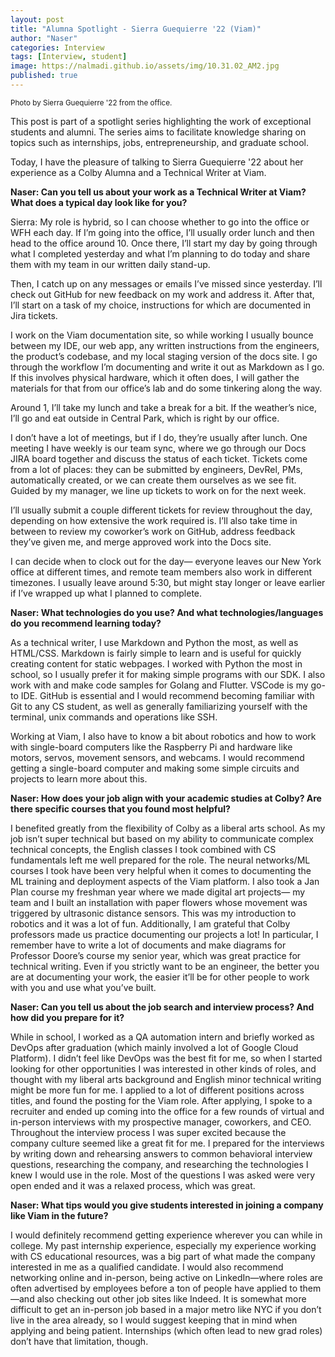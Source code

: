 ```yaml
---
layout: post
title: "Alumna Spotlight - Sierra Guequierre '22 (Viam)"
author: "Naser"
categories: Interview
tags: [Interview, student]
image: https://nalmadi.github.io/assets/img/10.31.02_AM2.jpg
published: true
---
```

<meta name="image" property="og:image" content="https://nalmadi.github.io/assets/img/10.31.02_AM2.jpg">
<sup>Photo by Sierra Guequierre '22 from the office.</sup>
  

This post is part of a spotlight series highlighting the work of exceptional students and alumni.  The series aims to facilitate knowledge sharing on topics such as internships, jobs, entrepreneurship, and graduate school.  


Today, I have the pleasure of talking to Sierra Guequierre '22 about her experience as a Colby Alumna and a Technical Writer at Viam.


**Naser: Can you tell us about your work as a Technical Writer at Viam? What does a typical day look like for you?**

Sierra: My role is hybrid, so I can choose whether to go into the office or WFH each day. If I’m going into the office, I’ll usually order lunch and then head to the office around 10. Once there, I’ll start my day by going through what I completed yesterday and what I’m planning to do today and share them with my team in our written daily stand-up. 

Then, I catch up on any messages or emails I’ve missed since yesterday. I’ll check out GitHub for new feedback on my work and address it. After that, I’ll start on a task of my choice, instructions for which are documented in Jira tickets. 

I work on the Viam documentation site, so while working I usually bounce between my IDE, our web app, any written instructions from the engineers, the product’s codebase, and my local staging version of the docs site. I go through the workflow I’m documenting and write it out as Markdown as I go. If this involves physical hardware, which it often does, I will gather the materials for that from our office’s lab and do some tinkering along the way.

Around 1, I’ll take my lunch and take a break for a bit. If the weather’s nice, I’ll go and eat outside in Central Park, which is right by our office. 

I don’t have a lot of meetings, but if I do, they’re usually after lunch. One meeting I have weekly is our team sync, where we go through our Docs JIRA board together and discuss the status of each ticket. Tickets come from a lot of places: they can be submitted by engineers, DevRel, PMs, automatically created, or we can create them ourselves as we see fit. Guided by my manager, we line up tickets to work on for the next week.

I’ll usually submit a couple different tickets for review throughout the day, depending on how extensive the work required is. I’ll also take time in between to review my coworker’s work on GitHub, address feedback they’ve given me, and merge approved work into the Docs site.

I can decide when to clock out for the day— everyone leaves our New York office at different times, and remote team members also work in different timezones. I usually leave around 5:30, but might stay longer or leave earlier if I’ve wrapped up what I planned to complete.

**Naser: What technologies do you use? And what technologies/languages do you recommend learning today?**

As a technical writer, I use Markdown and Python the most, as well as HTML/CSS. Markdown is fairly simple to learn and is useful for quickly creating content for static webpages. I worked with Python the most in school, so I usually prefer it for making simple programs with our SDK. I also work with and make code samples for Golang and Flutter. VSCode is my go-to IDE. GitHub is essential and I would recommend becoming familiar with Git to any CS student, as well as generally familiarizing yourself with the terminal, unix commands and operations like SSH. 

Working at Viam, I also have to know a bit about robotics and how to work with single-board computers like the Raspberry Pi and hardware like motors, servos, movement sensors, and webcams. I would recommend getting a single-board computer and making some simple circuits and projects to learn more about this. 

**Naser: How does your job align with your academic studies at Colby? Are there specific courses that you found most helpful?**

I benefited greatly from the flexibility of Colby as a liberal arts school. As my job isn’t super technical but based on my ability to communicate complex technical concepts, the English classes I took combined with CS fundamentals left me well prepared for the role. The neural networks/ML courses I took have been very helpful when it comes to documenting the ML training and deployment aspects of the Viam platform. I also took a Jan Plan course my freshman year where we made digital art projects— my team and I built an installation with paper flowers whose movement was triggered by ultrasonic distance sensors. This was my introduction to robotics and it was a lot of fun. Additionally, I am grateful that Colby professors made us practice documenting our projects a lot! In particular, I remember have to write a lot of documents and make diagrams for Professor Doore’s course my senior year, which was great practice for technical writing. Even if you strictly want to be an engineer, the better you are at documenting your work, the easier it’ll be for other people to work with you and use what you’ve built.

**Naser: Can you tell us about the job search and interview process? And how did you prepare for it?**

While in school, I worked as a QA automation intern and briefly worked as DevOps after graduation (which mainly involved a lot of Google Cloud Platform). I didn’t feel like DevOps was the best fit for me, so when I started looking for other opportunities I was interested in other kinds of roles, and thought with my liberal arts background and English minor technical writing might be more fun for me. I applied to a lot of different positions across titles, and found the posting for the Viam role. After applying, I spoke to a recruiter and ended up coming into the office for a few rounds of virtual and in-person interviews with my prospective manager, coworkers, and CEO. Throughout the interview process I was super excited because the company culture seemed like a great fit for me. I prepared for the interviews by writing down and rehearsing answers to common behavioral interview questions, researching the company, and researching the technologies I knew I would use in the role. Most of the questions I was asked were very open ended and it was a relaxed process, which was great. 

**Naser: What tips would you give students interested in joining a company like Viam in the future?**

I would definitely recommend getting experience wherever you can while in college. My past internship experience, especially my experience working with CS educational resources, was a big part of what made the company interested in me as a qualified candidate. I would also recommend networking online and in-person, being active on LinkedIn—where roles are often advertised by employees before a ton of people have applied to them—and also checking out other job sites like Indeed. It is somewhat more difficult to get an in-person job based in a major metro like NYC if you don’t live in the area already, so I would suggest keeping that in mind when applying and being patient. Internships (which often lead to new grad roles) don’t have that limitation, though.


